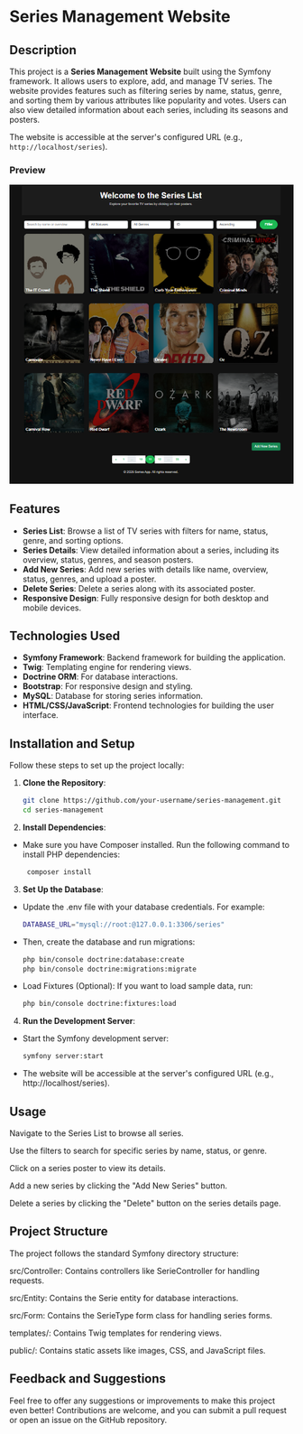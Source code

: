 # Series Management Website

## Description

This project is a **Series Management Website** built using the Symfony framework. It allows users to explore, add, and manage TV series. The website provides features such as filtering series by name, status, genre, and sorting them by various attributes like popularity and votes. Users can also view detailed information about each series, including its seasons and posters.

The website is accessible at the server's configured URL (e.g., `http://localhost/series`).

### Preview

![Website Preview](public/images/preview.PNG)

## Features

- **Series List**: Browse a list of TV series with filters for name, status, genre, and sorting options.
- **Series Details**: View detailed information about a series, including its overview, status, genres, and season posters.
- **Add New Series**: Add new series with details like name, overview, status, genres, and upload a poster.
- **Delete Series**: Delete a series along with its associated poster.
- **Responsive Design**: Fully responsive design for both desktop and mobile devices.

## Technologies Used

- **Symfony Framework**: Backend framework for building the application.
- **Twig**: Templating engine for rendering views.
- **Doctrine ORM**: For database interactions.
- **Bootstrap**: For responsive design and styling.
- **MySQL**: Database for storing series information.
- **HTML/CSS/JavaScript**: Frontend technologies for building the user interface.

## Installation and Setup

Follow these steps to set up the project locally:

1. **Clone the Repository**:
   
   ```bash
   git clone https://github.com/your-username/series-management.git
   cd series-management

2. **Install Dependencies**:

- Make sure you have Composer installed. Run the following command to install PHP dependencies:

   ```bash
    composer install

3. **Set Up the Database**:
   
- Update the .env file with your database credentials. For example:
   
    ```bash
    DATABASE_URL="mysql://root:@127.0.0.1:3306/series"
    
- Then, create the database and run migrations:

    ```bash
    php bin/console doctrine:database:create
    php bin/console doctrine:migrations:migrate
    
- Load Fixtures (Optional): If you want to load sample data, run:

    ```bash
    php bin/console doctrine:fixtures:load

4. **Run the Development Server**:

- Start the Symfony development server:
    
    ```bash
    symfony server:start

- The website will be accessible at the server's configured URL (e.g., http://localhost/series).


## Usage

Navigate to the Series List to browse all series.

Use the filters to search for specific series by name, status, or genre.

Click on a series poster to view its details.

Add a new series by clicking the "Add New Series" button.

Delete a series by clicking the "Delete" button on the series details page.


## Project Structure


The project follows the standard Symfony directory structure:

src/Controller: Contains controllers like SerieController for handling requests.

src/Entity: Contains the Serie entity for database interactions.

src/Form: Contains the SerieType form class for handling series forms.

templates/: Contains Twig templates for rendering views.

public/: Contains static assets like images, CSS, and JavaScript files.


## Feedback and Suggestions

Feel free to offer any suggestions or improvements to make this project even better! 
Contributions are welcome, and you can submit a pull request or open an issue on the GitHub repository.



